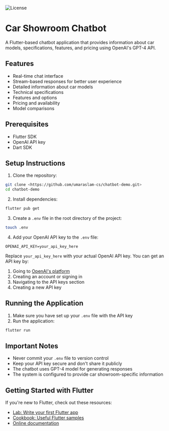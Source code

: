 ![License](https://img.shields.io/badge/License-MIT-green)

# Car Showroom Chatbot

A Flutter-based chatbot application that provides information about car models, specifications, features, and pricing using OpenAI's GPT-4 API.

## Features

- Real-time chat interface
- Stream-based responses for better user experience
- Detailed information about car models
- Technical specifications
- Features and options
- Pricing and availability
- Model comparisons

## Prerequisites

- Flutter SDK
- OpenAI API key
- Dart SDK

## Setup Instructions

1. Clone the repository:
```bash
git clone <https://github.com/umaraslam-cs/chatbot-demo.git>
cd chatbot-demo
```

2. Install dependencies:
```bash
flutter pub get
```

3. Create a `.env` file in the root directory of the project:
```bash
touch .env
```

4. Add your OpenAI API key to the `.env` file:
```
OPENAI_API_KEY=your_api_key_here
```

Replace `your_api_key_here` with your actual OpenAI API key. You can get an API key by:
1. Going to [OpenAI's platform](https://platform.openai.com)
2. Creating an account or signing in
3. Navigating to the API keys section
4. Creating a new API key

## Running the Application

1. Make sure you have set up your `.env` file with the API key
2. Run the application:
```bash
flutter run
```

## Important Notes

- Never commit your `.env` file to version control
- Keep your API key secure and don't share it publicly
- The chatbot uses GPT-4 model for generating responses
- The system is configured to provide car showroom-specific information

## Getting Started with Flutter

If you're new to Flutter, check out these resources:

- [Lab: Write your first Flutter app](https://docs.flutter.dev/get-started/codelab)
- [Cookbook: Useful Flutter samples](https://docs.flutter.dev/cookbook)
- [Online documentation](https://docs.flutter.dev/)
